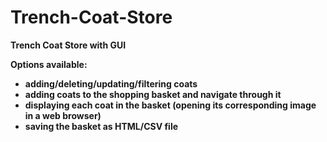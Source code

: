 # Trench-Coat-Store

<b>Trench Coat Store with GUI

Options available:
- adding/deleting/updating/filtering coats
- adding coats to the shopping basket and navigate through it
- displaying each coat in the basket (opening its corresponding image in a web browser)
- saving the basket as HTML/CSV file
